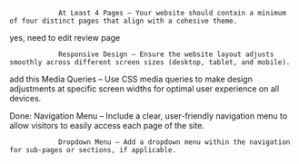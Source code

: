 



                At Least 4 Pages – Your website should contain a minimum of four distinct pages that align with a cohesive theme.
yes, need to edit review page

                Responsive Design – Ensure the website layout adjusts smoothly across different screen sizes (desktop, tablet, and mobile).
add this
                Media Queries – Use CSS media queries to make design adjustments at specific screen widths for optimal user experience on all devices.


Done: 
                Navigation Menu – Include a clear, user-friendly navigation menu to allow visitors to easily access each page of the site.

                Dropdown Menu – Add a dropdown menu within the navigation for sub-pages or sections, if applicable.
